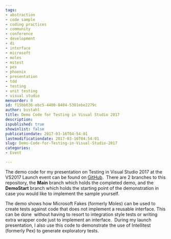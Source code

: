 ```yaml
---
tags:
- abstraction
- code sample
- coding practices
- community
- conference
- development
- di
- interface
- microsoft
- moles
- mstest
- pex
- phoenix
- presentation
- tdd
- testing
- unit testing
- visual studio
menuorder: 0
id: f15bb636-ebc5-4400-8404-5381ebe2279c
author: bsstahl
title: Demo Code for Testing in Visual Studio 2017
description: 
ispublished: true
showinlist: false
publicationdate: 2017-03-16T04:54:01
lastmodificationdate: 2017-03-16T04:54:01
slug: Demo-Code-for-Testing-in-Visual-Studio-2017
categories:
- Event

---
```


The demo code for my presentation on Testing in Visual Studio 2017 at the VS2017 Launch event can be found on [GitHub](https://github.com/bsstahl/VS2017Launch).  There are 2 branches to this repository, the **Main** branch which holds the completed demo, and the **DemoStart** branch which holds the starting point of the demonstration in case you would like to implement the sample yourself.

The demo shows how Microsoft Fakes (formerly Moles) can be used to create tests against code that does not implement a reusable interface. This can be done  without having to resort to integration style tests or writing extra wrapper code just to implement an interface.  During my launch presentation, I also use this code to demonstrate the use of Intellitest (formerly Pex) to generate exploratory tests.

